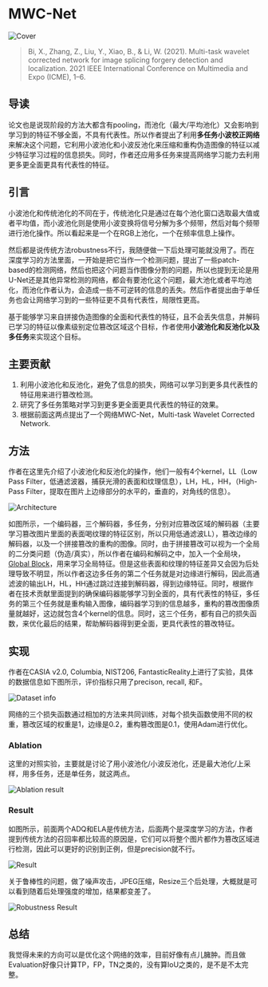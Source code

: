# MWC-Net

![Cover](https://s2.loli.net/2023/05/13/xjRhUnIBiTKyuOg.png)

> Bi, X., Zhang, Z., Liu, Y., Xiao, B., & Li, W. (2021). Multi-task wavelet corrected network for image splicing forgery detection and localization. 2021 IEEE International Conference on Multimedia and Expo (ICME), 1–6.

## 导读

论文也是说现阶段的方法大都含有pooling，而池化（最大/平均池化）又会影响到学习到的特征不够全面，不具有代表性。所以作者提出了利用**多任务小波校正网络**来解决这个问题，它利用小波池化和小波反池化来压缩和重构伪造图像的特征以减少特征学习过程的信息损失。同时，作者还应用多任务来提高网络学习能力去利用更多更全面更具有代表性的特征。

## 引言

小波池化和传统池化的不同在于，传统池化只是通过在每个池化窗口选取最大值或者平均值，而小波池化则是使用小波变换将信号分解为多个频带，然后对每个频带进行池化操作。所以看起来是一个在RGB上池化，一个在频率信息上操作。

然后都是说传统方法robustness不行，我随便做一下后处理可能就没用了。而在深度学习的方法里面，一开始是把它当作一个检测问题，提出了一些patch-based的检测网络，然后也把这个问题当作图像分割的问题，所以也提到无论是用U-Net还是其他异常检测的网络，都会有要池化这个问题，最大池化或者平均池化，而池化作者认为，会造成一些不可逆转的信息的丢失。然后作者提出由于单任务也会让网络学习到的一些特征更不具有代表性，局限性更高。

基于能够学习来自拼接伪造图像的全面和代表性的特征，且不会丢失信息，并解码已学习的特征以像素级别定位篡改区域这个目标，作者使用**小波池化和反池化以及多任务**来实现这个目标。

## 主要贡献

1. 利用小波池化和反池化，避免了信息的损失，网络可以学习到更多具代表性的特征用来进行篡改检测。
2. 研究了多任务策略对学习到更多更全面更具代表性的特征的效果。
3. 根据前面这两点提出了一个网络MWC-Net，Multi-task Wavelet Corrected Network.

## 方法

作者在这里先介绍了小波池化和反池化的操作，他们一般有4个kernel，LL（Low Pass Filter，低通滤波器，捕获光滑的表面和纹理信息），LH，HL，HH，（High-Pass Filter，提取在图片上边缘部分的水平的，垂直的，对角线的信息）。

![Architecture](https://s2.loli.net/2023/05/13/FTv8zkEOLNMXGpY.png)

如图所示，一个编码器，三个解码器，多任务，分别对应篡改区域的解码器（主要学习篡改图片里面的表面喝纹理的特征区别，所以只用低通滤波LL），篡改边缘的解码器，以及一个拼接篡改的重构的图像。同时，由于拼接篡改可以视为一个全局的二分类问题（伪造/真实），所以作者在编码和解码之中，加入一个全局块，[Global Block](https://github.com/nothinglo/Deep-Photo-Enhancer)，用来学习全局特征。但是这些表面和纹理的特征差异又会因为后处理导致不明显，所以作者这边多任务的第二个任务就是对边缘进行解码，因此高通滤波的输出LH，HL，HH通过跳过连接到解码器，得到边缘特征。同时，根据作者在技术贡献里面提到的确保编码器能够学习到全面的，具有代表性的特征，多任务的第三个任务就是重构输入图像，编码器学习到的信息越多，重构的篡改图像质量就越好，这边就包含4个kernel的信息。同时，这三个任务，都有自己的损失函数，来优化最后的结果，帮助解码器得到更全面，更具代表性的篡改特征。

## 实现

作者在CASIA v2.0, Columbia, NIST206, FantasticReality上进行了实验，具体的数据信息如下图所示，评价指标只用了precison, recall, 和F。

![Dataset info](https://s2.loli.net/2023/05/15/b2svefGACPu5MDp.png)

网络的三个损失函数通过相加的方法来共同训练，对每个损失函数使用不同的权重，篡改区域的权重是1，边缘是0.2，重构篡改图是0.1，使用Adam进行优化。

### Ablation

这里的对照实验，主要就是讨论了用小波池化/小波反池化，还是最大池化/上采样，用多任务，还是单任务，就这两点。

![Ablation result](https://s2.loli.net/2023/05/15/xq2B4WMi6YEstem.png)

### Result

如图所示，前面两个ADQ和ELA是传统方法，后面两个是深度学习的方法，作者提到传统方法的召回率都比较高的原因是，它们可以将整个图片都作为篡改区域进行检测，因此可以更好的识别到正例，但是precision就不行。

![Result](https://s2.loli.net/2023/05/15/hGVjzMdSs41l8qL.png)

关于鲁棒性的问题，做了噪声攻击，JPEG压缩，Resize三个后处理，大概就是可以看到随着后处理强度的增加，结果都变差了。

![Robustness Result](https://s2.loli.net/2023/05/15/enwZKyhCqlT8D3p.png)

## 总结

我觉得未来的方向可以是优化这个网络的效率，目前好像有点儿臃肿。而且做Evaluation好像只计算TP，FP，TN之类的，没有算IoU之类的，是不是不太完整。
